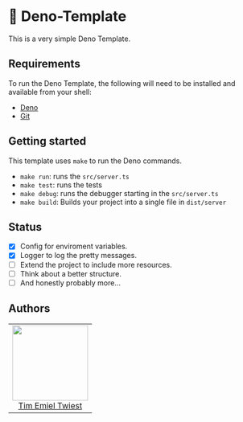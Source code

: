 # 🦕 Deno-Template

This is a very simple Deno Template.

## Requirements

To run the Deno Template, the following will need to be installed and available from your shell:

- [Deno](https://deno.land/)
- [Git](https://git-scm.com/)

## Getting started

This template uses `make` to run the Deno commands.

- `make run`: runs the `src/server.ts`
- `make test`: runs the tests
- `make debug`: runs the debugger starting in the `src/server.ts`
- `make build`: Builds your project into a single file in `dist/server`

## Status

- [x] Config for enviroment variables.
- [x] Logger to log the pretty messages.
- [ ] Extend the project to include more resources.
- [ ] Think about a better structure.
- [ ] And honestly probably more...

## Authors

<table>
  <tbody>
    <tr>
      <td align="center">
        <a href="https://github.com/Vanture">
          <img width="150" height="150" src="https://github.com/Vanture.png?v=3&s=150">
          </br>
          Tim Emiel Twiest
        </a>
      </td>
    </tr>
  <tbody>
</table>
